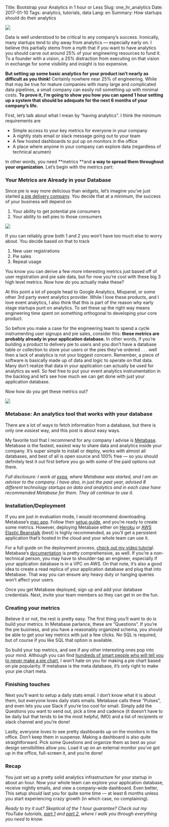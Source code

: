 Title: Bootstrap your Analytics in 1 hour or Less
Slug: one_hr_analytics
Date: 2017-01-10
Tags: analytics, tutorials, data
Lang: en
Summary: How startups should do their analytics

![](https://cdn-images-1.medium.com/max/800/1*xfavpsRMhnfgQbQ-7SkESg.png)

Data is well understood to be critical to any company’s success. Ironically,
many startups tend to shy away from analytics — especially early on. I believe
this partially stems from a myth that if you want to have analytics you should
carve out around 25% of your engineering resources to fund it. To a founder with
a vision, a 25% distraction from executing on that vision in exchange for some
visibility and insight is too expensive.

**But setting up some basic analytics for your product isn’t nearly as difficult
as you think!** Certainly nowhere near 25% of engineering. While that may be
true for mature companies with many large and complicated data pipelines, a
small company can easily roll something up with minimal costs. **To prove it,
I’m going to show you how you can spend 1 hour setting up a system that should
be adequate for the next 6 months of your company’s life.**

First, let’s talk about what I mean by “having analytics”. I think the minimum
requirements are

* Simple access to your key metrics for everyone in your company
* A nightly stats email or slack message going out to your team
* A few hosted dashboards to put up on monitors in the office
* A place where anyone in your company can explore data (regardless of technical
acumen)

In other words, you need **metrics **and **a way to spread them throughout your
organization**. Let’s begin with the metrics part:

### Your Metrics are Already in your Database

Since pie is way more delicious than widgets, let’s imagine you’ve just started
[a pie delivery company](https://github.com/timabe/pies). You decide that at a
minimum, the success of your business will depend on

1.  Your ability to get potential pie consumers
1.  Your ability to sell pies to those consumers

![](https://cdn-images-1.medium.com/max/800/1*yPRxRb5UghNa-EZmeuuteg.png)


If you can reliably grow both 1 and 2 you won’t have too much else to worry
about. You decide based on that to track

1.  New user registrations
1.  Pie sales
1.  Repeat usage

You know you can derive a few more interesting metrics just based off of user
registration and pie sale data, but for now you’re cool with these big 3 high
level metrics. Now how do you actually make these?

At this point a lot of people head to Google Analytics, Mixpanel, or some other
3rd party event analytics provider. While I love these products, and I love
event analytics, I also think that this is part of the reason why early stage
startups punt on analytics. To set these up the right way means engineering time
spent on something orthogonal to developing your core product.

So before you make a case for the engineering team to spend a cycle
instrumenting user signups and pie sales, consider this: **these metrics are
probably already in your application database.** In other words, if you’re
building a product to delivery pie to users and you don’t have a database table
or collection to store your users or the pies they’ve ordered . . . well then a
lack of analytics is not your biggest concern. Remember, a piece of software is
basically made up of data and logic to operate on that data. Many don’t realize
that data in your application can actually be used for analytics as well. So
feel free to put your event analytics instrumentation in the backlog and let’s
see how much we can get done with just your application database.

Now how do you get these metrics out?

![](https://cdn-images-1.medium.com/max/800/0*PpCld0A2l3pM9dpq.)

### Metabase: An analytics tool that works with your database

There are a lot of ways to fetch information from a database, but there is only
one *easiest* way, and this post is about easy ways.

My favorite tool that I recommend for any company I advise is
[Metabase](http://www.metabase.com/). Metabase is the fastest, easiest way to
share data and analytics inside your company. It’s super simple to install or
deploy, works with almost all databases, and best of all is open source and 100%
free — so you should definitely test it out first before you go with some of the
paid options out there.

*Full disclosure: I work at *[expa](http://expa.com/)*, where Metabase was
started, and I am an advisor to the company. I have also, in just the past year,
advised 8 different technology startups on data and analytics and in each case
have recommended Metabase for them. They all continue to use it.*

### Installation/Deployment

If you are just in evaluation mode, I would recommend downloading Metabase’s
[mac app](http://www.metabase.com/start/mac.html). Follow their [setup
guide](http://www.metabase.com/docs/v0.20.3/setting-up-metabase.html), and
you’re ready to create some metrics. However, deploying Metabase either on
[Heroku](http://www.metabase.com/docs/v0.20.3/operations-guide/running-metabase-on-heroku.html)
or [AWS Elastic
Beanstalk](http://www.metabase.com/docs/v0.20.3/operations-guide/running-metabase-on-elastic-beanstalk.html)
(best) is highly recommended, as you’ll get a persistent application that’s
hosted in the cloud and your whole team can use it.

For a full guide on the deployment process, [check out my video
tutoria](https://www.youtube.com/watch?v=wmJ02K8LIFk)l. Metabase’s
[documentation](http://www.metabase.com/docs/v0.20.3/operations-guide/start.html#installing-and-running-metabase)
is pretty comprehensive, as well. If you’re a non-technical person, you may have
to shoulder-tap an engineer, especially if your application database is in a VPC
on AWS. On that note, it’s also a good idea to create a read replica of your
application database and plug that into Metabase. That way you can ensure any
heavy duty or hanging queries won’t affect your users.

Once you get Metabase deployed, sign up and add your database credentials. Next,
invite your team members so they can get in on the fun.

### Creating your metrics

Believe it or not, the rest is pretty easy. The first thing you’ll want to do is
build your metrics. In Metabase parlance, these are “Questions”. If you’re the
pie business, and you have a reasonably organized schema, you should be able to
get your key metrics with just a few clicks. No SQL is required, but of course
if you like SQL that option is available.

So build your top metrics, and see if any other interesting ones pop into your
mind. Although you can find [hundreds of smart people who will tell you to never
make a pie
chart](https://www.quora.com/How-and-why-are-pie-charts-considered-evil-by-data-visualization-experts),
I won’t hate on you for making a pie chart based on pie popularity. If metabase
is the meta database, it’s only right to make your pie chart meta.

### Finishing touches

Next you’ll want to setup a daily stats email. I don’t know what it is about
them, but everyone loves daily stats emails. Metabase calls these “Pulses”, and
even lets you use Slack if you’re too cool for email. Simply add the Questions
you want to send out, pick a time and cadence (it doesn’t have to be daily but
that tends to be the most helpful, IMO) and a list of recipients or slack
channel and you’re done!

Lastly, everyone loves to see pretty dashboards up on the monitors in the
office. Don’t keep them in suspense. Making a dashboard is also quite
straightforward. Pick some Questions and organize them as best as your design
sensibilities allow you. Load it up on an external monitor you’ve got up in the
office, full-screen it, and you’re done!

### Recap

You just set up a pretty solid analytics infrastructure for your startup in
about an hour. Now your whole team can explore your application database,
receive nightly emails, and view a company-wide dashboard. Even better, This
setup should last you for quite some time — at least 6 months unless you start
experiencing crazy growth (in which case, no complaining).

*Ready to try it out? Skeptical of the 1 hour guarantee? Check out my YouTube
tutorials, *[part 1](https://www.youtube.com/watch?v=wmJ02K8LIFk)* and *[part
2](https://www.youtube.com/watch?v=Abza9SKoWPs)*, where I walk you through
everything you need to know.*


